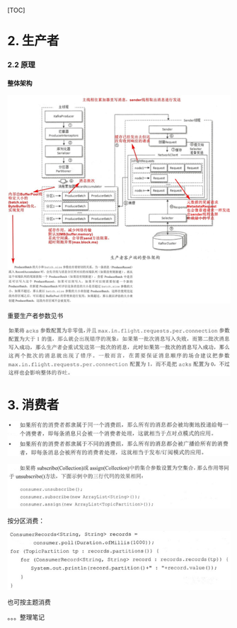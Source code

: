 [TOC]

# 2. 生产者

### 2.2 原理

#### 整体架构

![](2-1.jpg)

重要生产者参数见书

![](2-2.jpg)

# 3. 消费者

![](3-1.jpg)

![](3-2.jpg)

按分区消费：

![](3-3.jpg)

也可按主题消费

。。。整理笔记

